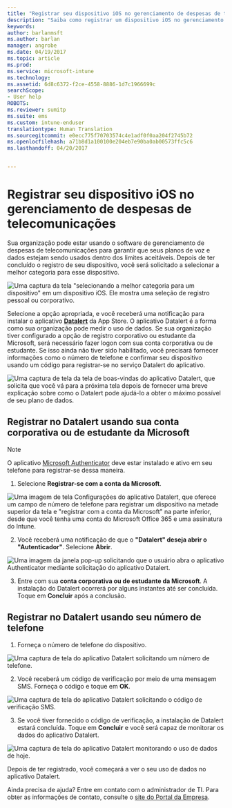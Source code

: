 ```yaml
---
title: "Registrar seu dispositivo iOS no gerenciamento de despesas de telecomunicações com o Intune"
description: "Saiba como registrar um dispositivo iOS no gerenciamento de despesas de telecomunicações."
keywords: 
author: barlanmsft
ms.author: barlan
manager: angrobe
ms.date: 04/19/2017
ms.topic: article
ms.prod: 
ms.service: microsoft-intune
ms.technology: 
ms.assetid: 6d8c6372-f2ce-4558-8886-1d7c1966699c
searchScope:
- User help
ROBOTS: 
ms.reviewer: sumitp
ms.suite: ems
ms.custom: intune-enduser
translationtype: Human Translation
ms.sourcegitcommit: e0ecc775f70703574c4e1adf0f0aa204f2745b72
ms.openlocfilehash: a71b8d1a100100e204eb7e90ba0ab00573ffc5c6
ms.lasthandoff: 04/20/2017


---
```


# <a name="enroll-your-ios-device-in-telecom-expense-management"></a>Registrar seu dispositivo iOS no gerenciamento de despesas de telecomunicações

Sua organização pode estar usando o software de gerenciamento de despesas de telecomunicações para garantir que seus planos de voz e dados estejam sendo usados dentro dos limites aceitáveis. Depois de ter concluído o registro de seu dispositivo, você será solicitado a selecionar a melhor categoria para esse dispositivo.

  ![Uma captura da tela "selecionando a melhor categoria para um dispositivo" em um dispositivo iOS. Ele mostra uma seleção de registro pessoal ou corporativo.](./media/ios-enroll-10-tem-select-best-category.png)

Selecione a opção apropriada, e você receberá uma notificação para instalar o aplicativo [__Datalert__](https://itunes.apple.com/app/datalert/id771029268?mt=8) da App Store. O aplicativo Datalert é a forma como sua organização pode medir o uso de dados. Se sua organização tiver configurado a opção de registro corporativo ou estudante da Microsoft, será necessário fazer logon com sua conta corporativa ou de estudante. Se isso ainda não tiver sido habilitado, você precisará fornecer informações como o número de telefone e confirmar seu dispositivo usando um código para registrar-se no serviço Datalert do aplicativo.

  ![Uma captura de tela da tela de boas-vindas do aplicativo Datalert, que solicita que você vá para a próxima tela depois de fornecer uma breve explicação sobre como o Datalert pode ajudá-lo a obter o máximo possível de seu plano de dados.](./media/ios-enroll-11-tem-datalert-setup.png)

## <a name="enroll-into-datalert-using-your-microsoft-work-or-school-account"></a>Registrar no Datalert usando sua conta corporativa ou de estudante da Microsoft

> [!NOTE]
> O aplicativo [Microsoft Authenticator](https://docs.microsoft.com/azure/multi-factor-authentication/end-user/microsoft-authenticator-app-how-to) deve estar instalado e ativo em seu telefone para registrar-se dessa maneira.

1. Selecione __Registrar-se com a conta da Microsoft__.

  ![Uma imagem de tela Configurações do aplicativo Datalert, que oferece um campo de número de telefone para registrar um dispositivo na metade superior da tela e "registrar com a conta da Microsoft" na parte inferior, desde que você tenha uma conta do Microsoft Office 365 e uma assinatura do Intune.](./media/ios-enroll-11a-tem-datalert-enroll-msft-account.png)

2. Você receberá uma notificação de que o __"Datalert" deseja abrir o "Autenticador"__. Selecione __Abrir__.

  ![Uma imagem da janela pop-up solicitando que o usuário abra o aplicativo Authenticator mediante solicitação do aplicativo Datalert.](./media/ios-enroll-11b-tem-datalert-open-authenticator.png)

3. Entre com sua __conta corporativa ou de estudante da Microsoft__. A instalação do Datalert ocorrerá por alguns instantes até ser concluída. Toque em __Concluir__ após a conclusão.

## <a name="enroll-into-datalert-using-your-phone-number"></a>Registrar no Datalert usando seu número de telefone

1. Forneça o número de telefone do dispositivo.

  ![Uma captura de tela do aplicativo Datalert solicitando um número de telefone.](./media/ios-enroll-12-tem-datalert-phone-number.png)

2. Você receberá um código de verificação por meio de uma mensagem SMS. Forneça o código e toque em __OK__.

  ![Uma captura de tela do aplicativo Datalert solicitando o código de verificação SMS.](./media/ios-enroll-13-tem-datalert-sms.png)

3. Se você tiver fornecido o código de verificação, a instalação de Datalert estará concluída. Toque em __Concluir__ e você será capaz de monitorar os dados do aplicativo Datalert.

  ![Uma captura de tela do aplicativo Datalert monitorando o uso de dados de hoje.](./media/ios-enroll-14-tem-datalert-monitoring-active.png)

Depois de ter registrado, você começará a ver o seu uso de dados no aplicativo Datalert.

Ainda precisa de ajuda? Entre em contato com o administrador de TI. Para obter as informações de contato, consulte o [site do Portal da Empresa](http://portal.manage.microsoft.com).

